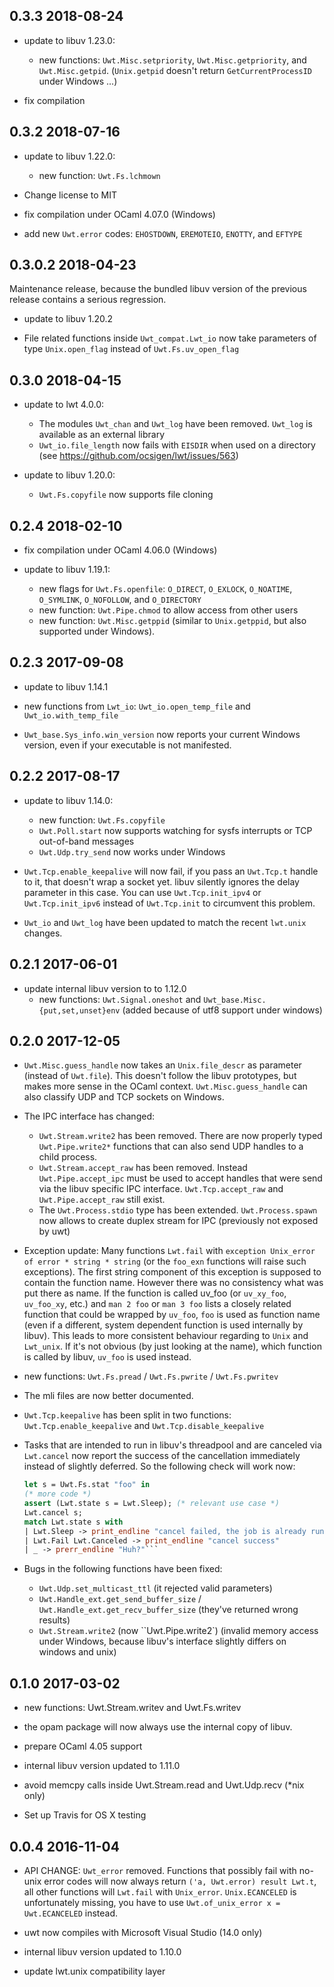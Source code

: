 0.3.3 2018-08-24
---------------------------

- update to libuv 1.23.0:
   * new functions: `Uwt.Misc.setpriority`, `Uwt.Misc.getpriority`,
     and `Uwt.Misc.getpid`. (`Unix.getpid` doesn't return
     `GetCurrentProcessID` under Windows ...)

- fix compilation

0.3.2 2018-07-16
---------------------------

- update to libuv 1.22.0:
   * new function: `Uwt.Fs.lchmown`

- Change license to MIT

- fix compilation under OCaml 4.07.0 (Windows)

- add new `Uwt.error` codes: `EHOSTDOWN`, `EREMOTEIO`, `ENOTTY`, and
  `EFTYPE`

0.3.0.2 2018-04-23
---------------------------

Maintenance release, because the bundled libuv version of the previous
release contains a serious regression.

- update to libuv 1.20.2

- File related functions inside `Uwt_compat.Lwt_io` now take
  parameters of type `Unix.open_flag` instead of `Uwt.Fs.uv_open_flag`
  
0.3.0 2018-04-15
---------------------------

- update to lwt 4.0.0:
   * The modules `Uwt_chan` and `Uwt_log` have been removed. `Uwt_log`
     is available as an external library
   * `Uwt_io.file_length` now fails with `EISDIR` when used on a
     directory (see https://github.com/ocsigen/lwt/issues/563)

- update to libuv 1.20.0:
   * `Uwt.Fs.copyfile` now supports file cloning

0.2.4 2018-02-10
---------------------------

- fix compilation under OCaml 4.06.0 (Windows)

- update to libuv 1.19.1:
   * new flags for `Uwt.Fs.openfile`: `O_DIRECT`, `O_EXLOCK`,
     `O_NOATIME`, `O_SYMLINK`, `O_NOFOLLOW`, and `O_DIRECTORY`
   * new function: `Uwt.Pipe.chmod` to allow access from other users
   * new function: `Uwt.Misc.getppid` (similar to `Unix.getppid`, but also
     supported under Windows).

0.2.3 2017-09-08
---------------------------

- update to libuv 1.14.1

- new functions from `Lwt_io`: `Uwt_io.open_temp_file` and
  `Uwt_io.with_temp_file`

- `Uwt_base.Sys_info.win_version` now reports your current Windows
  version, even if your executable is not manifested.

0.2.2 2017-08-17
---------------------------

- update to libuv 1.14.0:
  * new function: `Uwt.Fs.copyfile`
  * `Uwt.Poll.start` now supports watching for sysfs interrupts or TCP
    out-of-band messages
  * `Uwt.Udp.try_send` now works under Windows

- `Uwt.Tcp.enable_keepalive` will now fail, if you pass an `Uwt.Tcp.t`
  handle to it, that doesn't wrap a socket yet. libuv silently ignores
  the delay parameter in this case.  You can use `Uwt.Tcp.init_ipv4` or
  `Uwt.Tcp.init_ipv6` instead of `Uwt.Tcp.init` to circumvent this problem.

- `Uwt_io` and `Uwt_log` have been updated to match the recent `lwt.unix`
  changes.

0.2.1 2017-06-01
---------------------------

- update internal libuv version to to 1.12.0
  * new functions: `Uwt.Signal.oneshot` and
    `Uwt_base.Misc.{put,set,unset}env` (added because of utf8 support
    under windows)

0.2.0 2017-12-05
---------------------------
- `Uwt.Misc.guess_handle` now takes an `Unix.file_descr` as parameter
   (instead of `Uwt.file`). This doesn't follow the libuv prototypes,
   but makes more sense in the OCaml context. `Uwt.Misc.guess_handle`
   can also classify UDP and TCP sockets on Windows.

- The IPC interface has changed:
  * `Uwt.Stream.write2` has been removed. There are now properly typed
     `Uwt.Pipe.write2*` functions that can also send UDP handles to a
     child process.
  * `Uwt.Stream.accept_raw` has been removed. Instead
    `Uwt.Pipe.accept_ipc` must be used to accept handles that were
    send via the libuv specific IPC interface. `Uwt.Tcp.accept_raw`
    and `Uwt.Pipe.accept_raw` still exist.
  * The `Uwt.Process.stdio` type has been
    extended. `Uwt.Process.spawn` now allows to create duplex stream
    for IPC (previously not exposed by uwt)

 - Exception update: Many functions `Lwt.fail` with `exception
   Unix_error of error * string * string` (or the `foo_exn` functions
   will raise such exceptions). The first string component of this
   exception is supposed to contain the function name. However there
   was no consistency what was put there as name. If the function is
   called uv_foo (or `uv_xy_foo`, `uv_foo_xy`, etc.) and `man 2 foo`
   or `man 3 foo` lists a closely related function that could be
   wrapped by `uv_foo`, `foo` is used as function name (even if a
   different, system dependent function is used internally by
   libuv). This leads to more consistent behaviour regarding to `Unix`
   and `Lwt_unix`. If it's not obvious (by just looking at the name),
   which function is called by libuv, `uv_foo` is used instead.

- new functions: `Uwt.Fs.pread` / `Uwt.Fs.pwrite` / `Uwt.Fs.pwritev`

- The mli files are now better documented.

- `Uwt.Tcp.keepalive` has been split in two functions:
  `Uwt.Tcp.enable_keepalive` and `Uwt.Tcp.disable_keepalive`

- Tasks that are intended to run in libuv's threadpool and are
  canceled via `Lwt.cancel` now report the success of the cancellation
  immediately instead of slightly deferred. So the following check
  will work now:

  ```ocaml
  let s = Uwt.Fs.stat "foo" in
  (* more code *)
  assert (Lwt.state s = Lwt.Sleep); (* relevant use case *)
  Lwt.cancel s;
  match Lwt.state s with
  | Lwt.Sleep -> print_endline "cancel failed, the job is already running in background"
  | Lwt.Fail Lwt.Canceled -> print_endline "cancel success"
  | _ -> prerr_endline "Huh?"```

- Bugs in the following functions have been fixed:
  * `Uwt.Udp.set_multicast_ttl` (it rejected valid parameters)
  * `Uwt.Handle_ext.get_send_buffer_size` /
    `Uwt.Handle_ext.get_recv_buffer_size` (they've returned wrong
    results)
  * `Uwt.Stream.write2` (now ``Uwt.Pipe.write2`) (invalid memory
    access under Windows, because libuv's interface slightly differs
    on windows and unix)

0.1.0 2017-03-02
---------------------------
- new functions: Uwt.Stream.writev and Uwt.Fs.writev

- the opam package will now always use the internal copy of
  libuv.

- prepare OCaml 4.05 support

- internal libuv version updated to 1.11.0

- avoid memcpy calls inside Uwt.Stream.read and Uwt.Udp.recv
  (*nix only)

- Set up Travis for OS X testing

0.0.4 2016-11-04
---------------------------
- API CHANGE: `Uwt_error` removed. Functions that possibly fail with
  no-unix error codes will now always return `('a, Uwt.error) result
  Lwt.t`, all other functions will `Lwt.fail` with
  `Unix_error`. `Unix.ECANCELED` is unfortunately missing, you have to
  use `Uwt.of_unix_error x = Uwt.ECANCELED` instead.
  
- uwt now compiles with Microsoft Visual Studio (14.0 only)
  
- internal libuv version updated to 1.10.0

- update lwt.unix compatibility layer
